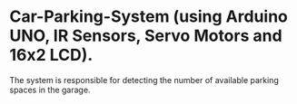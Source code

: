 # Car-Parking-System (using Arduino UNO, IR Sensors, Servo Motors and 16x2 LCD).
The system is responsible for detecting the number of available parking spaces in the garage.
